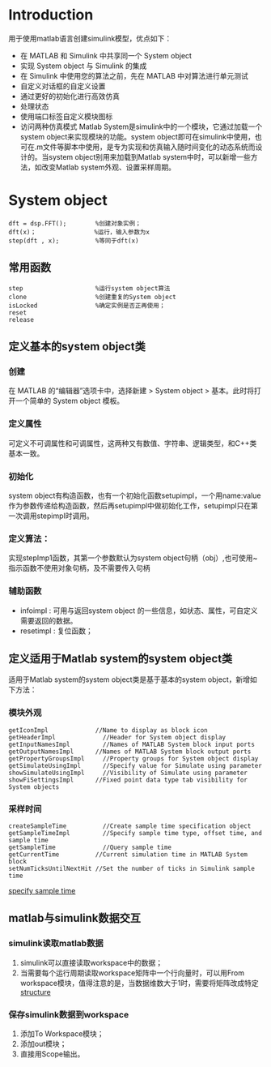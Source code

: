 # Introduction
用于使用matlab语言创建simulink模型，优点如下：  
* 在 MATLAB 和 Simulink 中共享同一个 System object
* 实现 System object 与 Simulink 的集成
* 在 Simulink 中使用您的算法之前，先在 MATLAB 中对算法进行单元测试
* 自定义对话框的自定义设置
* 通过更好的初始化进行高效仿真
* 处理状态
* 使用端口标签自定义模块图标
* 访问两种仿真模式
Matlab System是simulink中的一个模块，它通过加载一个system object来实现模块的功能。system object即可在simulink中使用，也可在.m文件等脚本中使用，是专为实现和仿真输入随时间变化的动态系统而设计的。当system object别用来加载到Matlab system中时，可以新增一些方法，如改变Matlab system外观、设置采样周期。
# System object
```
dft = dsp.FFT();		%创建对象实例；
dft(x)；				   %运行，输入参数为x
step(dft , x);			%等同于dft(x)
```
## 常用函数
```
step					%运行system object算法
clone					%创建重复的System object
isLocked				%确定实例是否正再使用；
reset
release
```
## 定义基本的system object类
### 创建
在 MATLAB 的“编辑器”选项卡中，选择新建 > System object > 基本。此时将打开一个简单的 System object 模板。
### 定义属性
可定义不可调属性和可调属性，这两种又有数值、字符串、逻辑类型，和C++类基本一致。
### 初始化
system object有构造函数，也有一个初始化函数setupimpl，一个用name:value作为参数传递给构造函数，然后再setupimpl中做初始化工作，setupimpl只在第一次调用stepimpl时调用。
### 定义算法：
实现stepImp1函数，其第一个参数默认为system object句柄（obj）,也可使用~指示函数不使用对象句柄，及不需要传入句柄
### 辅助函数
* infoimpl : 可用与返回system object 的一些信息，如状态、属性，可自定义需要返回的数据。
* resetimpl : 复位函数；
## 定义适用于Matlab system的system object类
适用于Matlab system的system object类是基于基本的system object，新增如下方法：
### 模块外观
```
getIconImpl	            //Name to display as block icon
getHeaderImpl	          //Header for System object display
getInputNamesImpl	      //Names of MATLAB System block input ports
getOutputNamesImpl	    //Names of MATLAB System block output ports
getPropertyGroupsImpl	  //Property groups for System object display
getSimulateUsingImpl	  //Specify value for Simulate using parameter
showSimulateUsingImpl	  //Visibility of Simulate using parameter
showFiSettingsImpl	    //Fixed point data type tab visibility for System objects
```
### 采样时间
```
createSampleTime	      //Create sample time specification object
getSampleTimeImpl	      //Specify sample time type, offset time, and sample time
getSampleTime	          //Query sample time
getCurrentTime	        //Current simulation time in MATLAB System block
setNumTicksUntilNextHit //Set the number of ticks in Simulink sample time
```
[specify sample time](https://ww2.mathworks.cn/help/simulink/ug/specify-sample-time-for-matlab-system-block-system-objects.html)
## matlab与simulink数据交互
### simulink读取matlab数据
1. simulink可以直接读取workspace中的数据；
2. 当需要每个运行周期读取workspace矩阵中一个行向量时，可以用From workspace模块，值得注意的是，当数据维数大于1时，需要将矩阵改成特定[structure](https://www.mathworks.com/help/simulink/ug/load-data-using-the-from-workspace-block-.html)
### 保存simulink数据到workspace
1. 添加To Workspace模块；
2. 添加out模块；
3. 直接用Scope输出。

